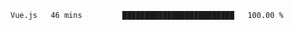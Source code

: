 <!--START_SECTION:waka-->

```text
Vue.js   46 mins         █████████████████████████   100.00 %
```

<!--END_SECTION:waka-->
